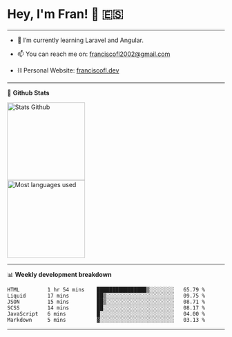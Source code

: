 # Hey, I'm Fran! 👋 :es:

-------

- 🌱 I’m currently learning Laravel and Angular.

- 📫 You can reach me on: franciscofl2002@gmail.com

- ⛓  Personal Website: [franciscofl.dev](https://www.franciscofl.dev/)

-------

📝 **Github Stats**


<div align="left">
  <img height="180em" src="https://github-readme-stats.vercel.app/api?username=franciscofl12&count_private=true&show_icons=true&theme=dracula&bg_color=-45deg,282A36,3D3344" alt="Stats Github"/>
  <br>
  <img height="180em" src="https://github-readme-stats.vercel.app/api/top-langs/?username=franciscofl12&count_private&theme=dracula&bg_color=-45deg,282A36,3D3344&layout=compact&langs_count=6" alt="Most languages used"/>
</div>

-------

📊 **Weekly development breakdown**


<!--START_SECTION:waka-->

```text
HTML         1 hr 54 mins    ████████████████▒░░░░░░░░   65.79 %
Liquid       17 mins         ██▒░░░░░░░░░░░░░░░░░░░░░░   09.75 %
JSON         15 mins         ██▒░░░░░░░░░░░░░░░░░░░░░░   08.71 %
SCSS         14 mins         ██░░░░░░░░░░░░░░░░░░░░░░░   08.17 %
JavaScript   6 mins          █░░░░░░░░░░░░░░░░░░░░░░░░   04.00 %
Markdown     5 mins          ▓░░░░░░░░░░░░░░░░░░░░░░░░   03.13 %
```

<!--END_SECTION:waka-->

-------

